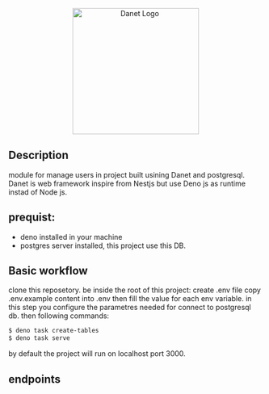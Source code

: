 <p align="center">
   <img src="https://user-images.githubusercontent.com/38007824/205580360-fa032554-5e9e-4266-8ec9-c78ca9a233bc.svg" width="250" alt="Danet Logo" />
</p>

## Description
module for manage users in project built usining Danet and postgresql. Danet is web framework inspire from Nestjs but use Deno js as runtime instad of Node js. 

## prequist:
- deno installed in your machine
- postgres server installed, this project use this DB. 

## Basic workflow

clone this reposetory.
be inside the root of this project:
create .env file
copy .env.example content into .env then fill the value for each env variable. in this step you configure the parametres needed for connect to postgresql db.
then following commands:

```bash
$ deno task create-tables
$ deno task serve 
```
by default the project will run on localhost port 3000.

## endpoints
